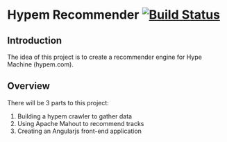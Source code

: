 Hypem Recommender [![Build Status](https://secure.travis-ci.org/karangb/HypemRecommender.png)](https://travis-ci.org/karangb/HypemRecommender)
====================

Introduction
------------
The idea of this project is to create a recommender engine for Hype Machine (hypem.com). 

Overview
--------
There will be 3 parts to this project:
1) Building a hypem crawler to gather data
2) Using Apache Mahout to recommend tracks 
3) Creating an Angularjs front-end application
